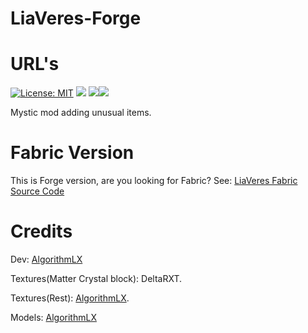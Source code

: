 # LiaVeres-Forge

# URL's
[![License: MIT](https://img.shields.io/badge/License-MIT-blue?style=for-the-badge)](https://github.com/AlgorithmLX-Team/LiaVeres-Fabric/blob/main/LICENSE)
[![](https://img.shields.io/badge/Discord-AlgoTeam-738bd7?style=flat-square.svg)](https://discord.gg/e2Abs6XAYW)
[![](http://cf.way2muchnoise.eu/full_liaveres-forge.svg?badge_style=for_the_badge)](https://www.curseforge.com/minecraft/mc-mods/liaveres-forge/files)[![](http://cf.way2muchnoise.eu/versions/liaveres-forge.svg?badge_style=for_the_badge)](https://www.curseforge.com/minecraft/mc-mods/liaveres-forge/files)

Mystic mod adding unusual items. 


# Fabric Version
This is Forge version, are you looking for Fabric? See: [LiaVeres Fabric Source Code](https://github.com/AlgorithmLX-Team/LiaVeres-Fabric)


# Credits
Dev: [AlgorithmLX](https://github.com/IgroGames2227/) 

Textures(Matter Crystal block): DeltaRXT.

Textures(Rest): [AlgorithmLX](https://github.com/IgroGames2227/).

Models: [AlgorithmLX](https://github.com/IgroGames2227/)
